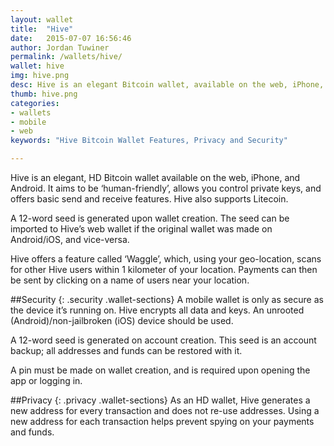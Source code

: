 ```yaml
---
layout: wallet
title:  "Hive"
date:   2015-07-07 16:56:46
author: Jordan Tuwiner
permalink: /wallets/hive/
wallet: hive
img: hive.png
desc: Hive is an elegant Bitcoin wallet, available on the web, iPhone, and Android. Its clean interface and ease of use make it a good choice for beginners.
thumb: hive.png
categories: 
- wallets
- mobile
- web
keywords: "Hive Bitcoin Wallet Features, Privacy and Security"

---
```


Hive is an elegant, HD Bitcoin wallet available on the web, iPhone, and Android. It aims to be ‘human-friendly’, allows you control private keys, and offers basic send and receive features. Hive also supports Litecoin.

A 12-word seed is generated upon wallet creation. The seed can be imported to Hive’s web wallet if the original wallet was made on Android/iOS, and vice-versa.

Hive offers a feature called ‘Waggle’, which, using your geo-location, scans for other Hive users within 1 kilometer of your location. Payments can then be sent by clicking on a name of users near your location.

##Security
{: .security .wallet-sections}
A mobile wallet is only as secure as the device it’s running on. Hive encrypts all data and keys. An unrooted (Android)/non-jailbroken (iOS) device should be used.

A 12-word seed is generated on account creation. This seed is an account backup; all addresses and funds can be restored with it.

A pin must be made on wallet creation, and is required upon opening the app or logging in.

##Privacy
{: .privacy .wallet-sections}
As an HD wallet, Hive generates a new address for every transaction and does not re-use addresses. Using a new address for each transaction helps prevent spying on your payments and funds.

[hampden]: https://github.com/jekyll/jekyll